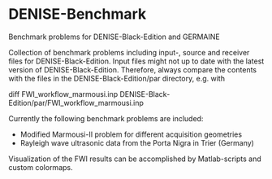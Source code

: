 # DENISE-Benchmark
Benchmark problems for DENISE-Black-Edition and GERMAINE

Collection of benchmark problems including input-, source and receiver files for DENISE-Black-Edition.
Input files might not up to date with the latest version of DENISE-Black-Edition. Therefore, always compare the 
contents with the files in the DENISE-Black-Edition/par directory, e.g. with 

diff FWI_workflow_marmousi.inp DENISE-Black-Edition/par/FWI_workflow_marmousi.inp

Currently the following benchmark problems are included:

- Modified Marmousi-II problem for different acquisition geometries
- Rayleigh wave ultrasonic data from the Porta Nigra in Trier (Germany)

Visualization of the FWI results can be accomplished by Matlab-scripts and custom colormaps.
